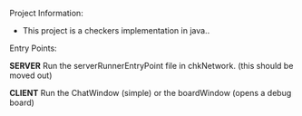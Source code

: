 Project Information:
 - This project is a checkers implementation in java..

Entry Points:

**SERVER**
Run the serverRunnerEntryPoint file in chkNetwork. (this should be moved out)

**CLIENT**
Run the ChatWindow (simple) or the boardWindow (opens a debug board)
